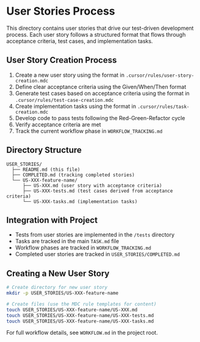 # User Stories Process

This directory contains user stories that drive our test-driven development process. Each user story follows a structured format that flows through acceptance criteria, test cases, and implementation tasks.

## User Story Creation Process

1. Create a new user story using the format in `.cursor/rules/user-story-creation.mdc`
2. Define clear acceptance criteria using the Given/When/Then format
3. Generate test cases based on acceptance criteria using the format in `.cursor/rules/test-case-creation.mdc`
4. Create implementation tasks using the format in `.cursor/rules/task-creation.mdc`
5. Develop code to pass tests following the Red-Green-Refactor cycle
6. Verify acceptance criteria are met
7. Track the current workflow phase in `WORKFLOW_TRACKING.md`

## Directory Structure 

```
USER_STORIES/
  ├── README.md (this file)
  ├── COMPLETED.md (tracking completed stories)
  └── US-XXX-feature-name/
      ├── US-XXX.md (user story with acceptance criteria)
      ├── US-XXX-tests.md (test cases derived from acceptance criteria)
      └── US-XXX-tasks.md (implementation tasks)
```

## Integration with Project

- Tests from user stories are implemented in the `/tests` directory
- Tasks are tracked in the main `TASK.md` file
- Workflow phases are tracked in `WORKFLOW_TRACKING.md`
- Completed user stories are tracked in `USER_STORIES/COMPLETED.md`

## Creating a New User Story

```bash
# Create directory for new user story
mkdir -p USER_STORIES/US-XXX-feature-name

# Create files (use the MDC rule templates for content)
touch USER_STORIES/US-XXX-feature-name/US-XXX.md
touch USER_STORIES/US-XXX-feature-name/US-XXX-tests.md
touch USER_STORIES/US-XXX-feature-name/US-XXX-tasks.md
```

For full workflow details, see `WORKFLOW.md` in the project root.